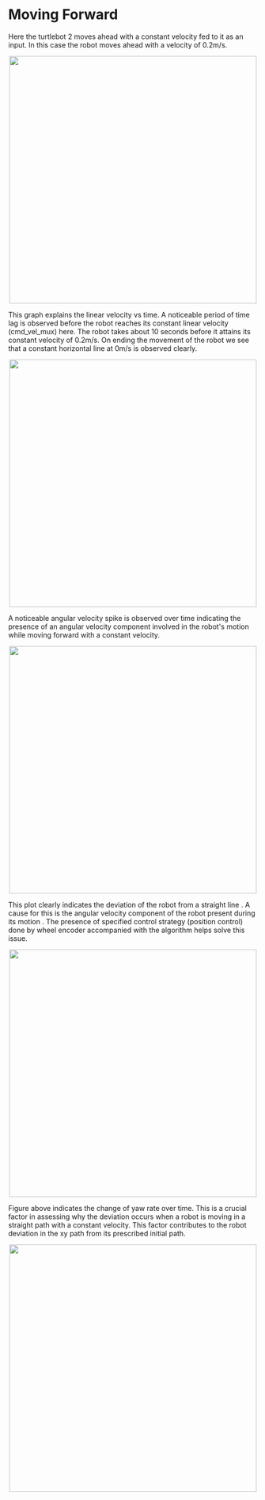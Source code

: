 # Moving Forward
Here the turtlebot 2 moves ahead with a constant velocity fed to it as an input. In this case the robot moves ahead with a velocity of 0.2m/s. 

<p align="center"><img width="500" src="https://user-images.githubusercontent.com/44544565/205492189-238595c8-9f4b-48d9-9597-963dd0b68ed6.png">
</p>
This graph explains the linear velocity vs time. A noticeable period of time lag is observed before the robot reaches its constant linear velocity (cmd_vel_mux) here. The robot takes about 10 seconds before it attains its constant velocity of 0.2m/s. On ending the movement of the robot we see that a constant horizontal line at 0m/s is observed clearly.

<p align="center"><img width="500" src="https://user-images.githubusercontent.com/44544565/205493656-7be0663f-7190-402d-a893-0160de2d90ad.PNG"</p>

A noticeable angular velocity spike is observed over time indicating the presence of an angular velocity component involved in the robot's motion while moving forward with a constant velocity.


<p align="center"><img width="500" src="https://user-images.githubusercontent.com/44544565/205493661-4ec01163-fd5f-4911-b329-67c956b41eee.PNG"</p>

This plot clearly indicates the deviation of the robot from a straight line . A cause for this is the angular velocity component of the robot present during its motion . The presence of specified control strategy (position control) done by wheel encoder accompanied with the algorithm helps solve this issue.

<p align="center"><img width="500" src="https://user-images.githubusercontent.com/44544565/205493665-3640c1e1-7782-4779-95c4-4b0a4a1aa406.PNG"</p>

Figure above indicates the change of yaw rate over time. This is a crucial factor in assessing why the deviation occurs when a robot is moving in a straight path with a constant velocity. This factor contributes to the robot deviation in the xy path from its prescribed initial path.

<p align="center"><img width="500" src="https://user-images.githubusercontent.com/44544565/205493621-3c3489d1-2fcf-4962-aa76-72143494bae8.PNG"</p>

